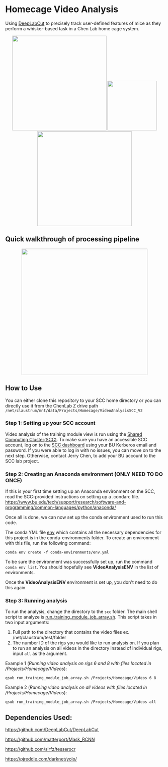 # Homecage Video Analysis
Using [DeepLabCut](https://github.com/DeepLabCut/DeepLabCut) to precisely track user-defined features of mice as they perform a whisker-based task in a Chen Lab home cage system.

<p align="center">
<img src="https://github.com/common-chenlab/HomecageVideoAnalysis/assets/86018372/4f6c3b93-91b9-453c-a834-b371171a9af0" width="300"/>

<img src="https://github.com/common-chenlab/HomecageVideoAnalysis/assets/86018372/387e9762-05f5-46a9-915e-4874218f06e2" width="157"/>

<img src="https://github.com/common-chenlab/HomecageVideoAnalysis/assets/86018372/7479c640-9195-4160-bc14-bfc2640aaba6" width="300"/>
</p>

## Quick walkthrough of processing pipeline
<p align="center">
<img src="https://github.com/common-chenlab/HomecageVideoAnalysis/assets/45439265/6b0e92bd-ecf8-4e49-8057-5d9da16b7687" width="400"/>
</p>

## How to Use
You can either clone this repository to your SCC home directory or you can directly use it from the ChenLab Z drive path `/net/claustrum/mnt/data/Projects/Homecage/VideoAnalysisSCC_V2`

### Step 1: Setting up your SCC account
Video analysis of the training module view is run using the [Shared Computing Cluster(SCC)](https://www.bu.edu/tech/support/research/computing-resources/scc/). To make sure you have an accessible SCC account, log on to the [SCC dashboard](https://scc-ondemand2.bu.edu/pun/sys/dashboard) using your BU Kerberos email and password. If you were able to log in with no issues, you can move on to the next step. Otherwise, contact Jerry Chen, to add your BU account to the SCC lab project.

### Step 2: Creating an Anaconda environment (ONLY NEED TO DO ONCE)
If this is your first time setting up an Anaconda environment on the SCC, read the SCC-provided instructions on setting up a .condarc file. 
https://www.bu.edu/tech/support/research/software-and-programming/common-languages/python/anaconda/

Once all is done, we can now set up the conda environment used to run this code. 

The conda YML file [env](conda-environment/env.yml) which contains all the necessary dependencies for this project is in the conda-environments folder.
To create an environment with this file, run the following command:

`conda env create -f conda-environments/env.yml`

To be sure the environment was successfully set up, run the command `conda env list`. You should hopefully see **VideoAnalysisENV** in the list of environments.

Once the **VideoAnalysisENV** environment is set up, you don't need to do this again. 


### Step 3: Running analysis
To run the analysis, change the directory to the `scc` folder. The main shell script to analyze is [run_training_module_job_array.sh](scc/run_training_module_job_array.sh). This script takes in two input arguments:

1. Full path to the directory that contains the video files ex. /net/claustrum/test/folder
2. The number ID of the rigs you would like to run analysis on. If you plan to run an analysis on all videos in the directory instead of individual rigs, input `all` as the argument.

Example 1 (*Running video analysis on rigs 6 and 8 with files located in /Projects/Homecage/Videos*):

`qsub run_training_module_job_array.sh /Projects/Homecage/Videos 6 8`

Example 2 (*Running video analysis on all videos with files located in /Projects/Homecage/Videos*):

`qsub run_training_module_job_array.sh /Projects/Homecage/Videos all`

## Dependencies Used:
https://github.com/DeepLabCut/DeepLabCut

https://github.com/matterport/Mask_RCNN

https://github.com/sirfz/tesserocr

https://pjreddie.com/darknet/yolo/
